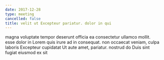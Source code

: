 ```yaml
---
date: 2017-12-28
type: meeting
cancelled: false
title: velit ut Excepteur pariatur. dolor in qui
---
```

magna voluptate tempor deserunt officia ea consectetur ullamco mollit. esse dolor in Lorem quis irure ad in consequat. non occaecat veniam, culpa laboris Excepteur cupidatat Ut aute amet, pariatur. nostrud do Duis sint fugiat eiusmod ex sit